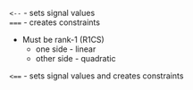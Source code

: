 `<--` - sets signal values  
`===` - creates constraints
- Must be rank-1 (R1CS)
    - one side - linear
    - other side - quadratic

`<==` - sets signal values and creates constraints  
